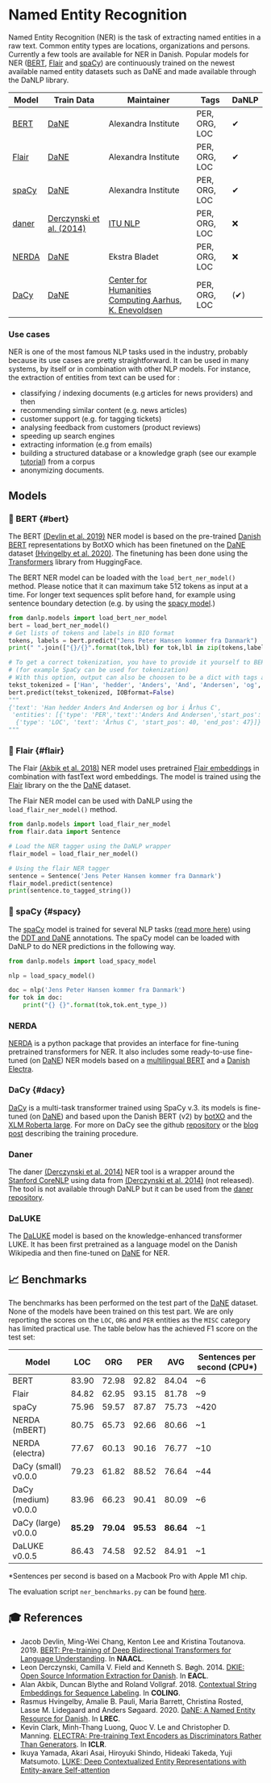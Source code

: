 Named Entity Recognition
========================
Named Entity Recognition (NER) is the task of extracting named entities in a raw text. 
Common entity types are locations, organizations and persons. Currently a few
tools are available for NER in Danish. Popular models for NER
([BERT](https://huggingface.co/transformers/index.html),
[Flair](https://github.com/flairNLP/flair) and [spaCy](https://spacy.io/))
are continuously trained on the newest available named entity datasets such as DaNE
and made available through the DaNLP library.

| Model                                                                             | Train Data                                                            | Maintainer                     | Tags          | DaNLP |
|-----------------------------------------------------------------------------------|-----------------------------------------------------------------------|--------------------------------|---------------|-------|
| [BERT](#bert)                                                                     | [DaNE](../datasets.md#dane)                                           | Alexandra Institute            | PER, ORG, LOC | ✔     |
| [Flair](#flair)                                                                   | [DaNE](../datasets.md#dane)                                           | Alexandra Institute            | PER, ORG, LOC | ✔     |
| [spaCy](#spacy)                                                                   | [DaNE](../datasets.md#dane)                                           | Alexandra Institute            | PER, ORG, LOC | ✔     |
| [daner](https://github.com/ITUnlp/daner)                                          | [Derczynski et al. (2014)](https://www.aclweb.org/anthology/E14-2016) | [ITU NLP](https://nlp.itu.dk/) | PER, ORG, LOC | ❌     |
| [NERDA](https://github.com/ebanalyse/NERDA/)                                      | [DaNE](../datasets.md#dane)                                           | Ekstra Bladet                  | PER, ORG, LOC | ❌     |
| [DaCy](#dacy)                                      | [DaNE](../datasets.md#dane)                                           | [Center for Humanities Computing Aarhus](http://chcaa.io/#/), [K. Enevoldsen ](http://kennethenevoldsen.com)                 | PER, ORG, LOC | (✔)    |

### Use cases

NER is one of the most famous NLP tasks used in the industry, probably because its use cases are pretty straightforward. 
It can be used in many systems, by itself or in combination with other NLP models. 
For instance, the extraction of entities from text can be used for : 
 * classifying / indexing documents (e.g articles for news providers) and then
 * recommending similar content (e.g. news articles)
 * customer support (e.g. for tagging tickets)
 * analysing feedback from customers (product reviews)
 * speeding up search engines 
 * extracting information (e.g from emails)
 * building a structured database or a knowledge graph (see our example [tutorial](https://github.com/alexandrainst/danlp/blob/master/examples/tutorials/example_knowledge_graph.ipynb)) from a corpus
 * anonymizing documents. 


## Models

### 🔧 BERT {#bert}
The BERT [(Devlin et al. 2019)](https://www.aclweb.org/anthology/N19-1423/) NER model is based on the pre-trained [Danish BERT](https://github.com/botxo/nordic_bert) representations by BotXO which 
has been finetuned on the [DaNE](../datasets.md#dane) 
dataset [(Hvingelby et al. 2020)](http://www.lrec-conf.org/proceedings/lrec2020/pdf/2020.lrec-1.565.pdf). The finetuning has been done using the [Transformers](https://github.com/huggingface/transformers) library from HuggingFace.

The BERT NER model can be loaded with the `load_bert_ner_model()` method. Please notice that it can maximum take 512 tokens as input at a time. For longer text sequences split before hand, for example using sentence boundary detection (e.g. by using the [spacy model](../frameworks/spacy.md ).) 

```python
from danlp.models import load_bert_ner_model
bert = load_bert_ner_model()
# Get lists of tokens and labels in BIO format
tokens, labels = bert.predict("Jens Peter Hansen kommer fra Danmark")
print(" ".join(["{}/{}".format(tok,lbl) for tok,lbl in zip(tokens,labels)]))

# To get a correct tokenization, you have to provide it yourself to BERT  by providing a list of tokens
# (for example SpaCy can be used for tokenization)
# With this option, output can also be choosen to be a dict with tags and position instead of BIO format
tekst_tokenized = ['Han', 'hedder', 'Anders', 'And', 'Andersen', 'og', 'bor', 'i', 'Århus', 'C']
bert.predict(tekst_tokenized, IOBformat=False)
"""
{'text': 'Han hedder Anders And Andersen og bor i Århus C',
 'entities': [{'type': 'PER','text':'Anders And Andersen','start_pos': 11,'end_pos': 30},
  {'type': 'LOC', 'text': 'Århus C', 'start_pos': 40, 'end_pos': 47}]}
"""
```


### 🔧 Flair {#flair}
The Flair [(Akbik et al. 2018)](https://www.aclweb.org/anthology/C18-1139/) NER model
uses pretrained [Flair embeddings](embeddings.md#flair-embeddings)
in combination with fastText word embeddings. The model is trained using the [Flair](https://github.com/flairNLP/flair)
 library on the the [DaNE](../datasets.md#dane) dataset.

The Flair NER model can be used with DaNLP using the `load_flair_ner_model()` method.
```python
from danlp.models import load_flair_ner_model
from flair.data import Sentence

# Load the NER tagger using the DaNLP wrapper
flair_model = load_flair_ner_model()

# Using the flair NER tagger
sentence = Sentence('Jens Peter Hansen kommer fra Danmark') 
flair_model.predict(sentence) 
print(sentence.to_tagged_string())
```

### 🔧 spaCy {#spacy}
The [spaCy](https://spacy.io/) model is trained for several NLP tasks [(read more here)](../frameworks/spacy.md) using the [DDT and DaNE](../datasets.md#dane) annotations.
The spaCy model can be loaded with DaNLP to do NER predictions in the following way.
```python
from danlp.models import load_spacy_model

nlp = load_spacy_model()

doc = nlp('Jens Peter Hansen kommer fra Danmark') 
for tok in doc:
    print("{} {}".format(tok,tok.ent_type_))
```


### NERDA

[NERDA](https://github.com/ebanalyse/NERDA/) is a python package 
that provides an interface for fine-tuning pretrained transformers for NER. 
It also includes some ready-to-use fine-tuned (on [DaNE](../datasets.md#dane)) NER models based on a 
[multilingual BERT](https://github.com/google-research/bert/blob/master/multilingual.md) 
and a [Danish Electra](https://github.com/MalteHB/-l-ctra). 


### DaCy {#dacy}

[DaCy](https://github.com/KennethEnevoldsen/DaCy) is a multi-task transformer trained using SpaCy v.3.
its models is fine-tuned (on [DaNE](../datasets.md#dane)) and based upon the Danish BERT (v2) by [botXO](https://github.com/botxo/nordic_bert) and the [XLM Roberta large](https://huggingface.co/xlm-roberta-large). For more on DaCy see the github [repository](https://github.com/KennethEnevoldsen/DaCy) or the [blog post](https://www.kennethenevoldsen.com/post/new-fast-and-efficient-state-of-the-art-in-danish-nlp/) describing the training procedure. 

### Daner
The daner [(Derczynski et al. 2014)](https://www.aclweb.org/anthology/E14-2016) NER tool
is a wrapper around the [Stanford CoreNLP](https://stanfordnlp.github.io/CoreNLP/) 
using data from [(Derczynski et al. 2014)](https://www.aclweb.org/anthology/E14-2016) (not released).
The tool is not available through DaNLP but it can be used from the [daner repository](https://github.com/ITUnlp/daner).

### DaLUKE

The [DaLUKE](https://github.com/peleiden/daluke) model is based on the knowledge-enhanced transformer LUKE. 
It has been first pretrained as a language model on the Danish Wikipedia and then fine-tuned on [DaNE](../datasets.md#dane) for NER. 

## 📈 Benchmarks
The benchmarks has been performed on the test part of the
[DaNE](../datasets.md#dane) dataset.
None of the models have been trained on this test part. We are only reporting the scores on the `LOC`, `ORG` and `PER` entities as the `MISC` category has limited practical use.
The table below has the achieved F1 score on the test set:

| Model                | LOC       | ORG       | PER       | AVG       |Sentences per second (CPU*) |
|----------------------|-----------|-----------|-----------|-----------|----------------------------|
| BERT                 | 83.90     | 72.98     | 92.82     | 84.04     |~6                          |
| Flair                | 84.82     | 62.95     | 93.15     | 81.78     |~9                          |
| spaCy                | 75.96     | 59.57     | 87.87     | 75.73     |~420                        |
| NERDA (mBERT)        | 80.75     | 65.73     | 92.66     | 80.66     |~1                          |
| NERDA (electra)      | 77.67     | 60.13     | 90.16     | 76.77     |~10                         |
| DaCy (small) v0.0.0  | 79.23     | 61.82     | 88.52     | 76.64     |~44                         |
| DaCy (medium) v0.0.0 | 83.96     | 66.23     | 90.41     | 80.09     |~6                          |
| DaCy (large) v0.0.0  | **85.29** | **79.04** | **95.53** | **86.64** |~1                          |
| DaLUKE v0.0.5        | 86.43     | 74.58     | 92.52     | 84.91     |~1                          |

*Sentences per second is based on a Macbook Pro with Apple M1 chip.

The evaluation script `ner_benchmarks.py` can be found [here](https://github.com/alexandrainst/danlp/blob/master/examples/benchmarks/ner_benchmarks.py).



## 🎓 References
- Jacob Devlin, Ming-Wei Chang, Kenton Lee and Kristina Toutanova. 2019. [BERT: Pre-training of Deep Bidirectional Transformers for Language Understanding](https://www.aclweb.org/anthology/N19-1423/). In **NAACL**.
- Leon Derczynski, Camilla V. Field and Kenneth S. Bøgh. 2014. [DKIE: Open Source Information Extraction for Danish](https://www.aclweb.org/anthology/E14-2016). In **EACL**.
- Alan Akbik, Duncan Blythe and Roland Vollgraf. 2018. [Contextual String Embeddings for Sequence Labeling](https://www.aclweb.org/anthology/C18-1139/). In **COLING**.
- Rasmus Hvingelby, Amalie B. Pauli, Maria Barrett, Christina Rosted, Lasse M. Lidegaard and Anders Søgaard. 2020. [DaNE: A Named Entity Resource for Danish](http://www.lrec-conf.org/proceedings/lrec2020/pdf/2020.lrec-1.565.pdf). In **LREC**.
- Kevin Clark, Minh-Thang Luong, Quoc V. Le and Christopher D. Manning. [ELECTRA: Pre-training Text Encoders as Discriminators Rather Than Generators](https://nlp.stanford.edu/pubs/clark2020electra.pdf). In **ICLR**.
- Ikuya Yamada, Akari Asai, Hiroyuki Shindo, Hideaki Takeda, Yuji Matsumoto. [LUKE: Deep Contextualized Entity Representations with Entity-aware Self-attention](https://aclanthology.org/2020.emnlp-main.523/)
